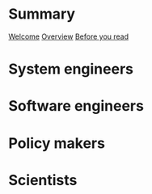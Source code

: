 # Summary

[Welcome](./welcome.md)
[Overview](./overview.md)
[Before you read](./before-reading.md)


# System engineers


# Software engineers


# Policy makers


# Scientists
